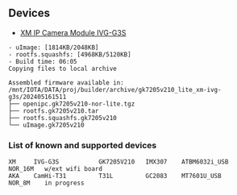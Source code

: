 ## Devices

- [XM IP Camera Module IVG-G3S](ivg_g3s.md)

```
- uImage: [1814KB/2048KB]
- rootfs.squashfs: [4968KB/5120KB]
- Build time: 06:05
Copying files to local archive

Assembled firmware available in:
/mnt/IOTA/DATA/proj/builder/archive/gk7205v210_lite_xm-ivg-g3s/202405161511
├── openipc.gk7205v210-nor-lite.tgz
├── rootfs.gk7205v210.tar
├── rootfs.squashfs.gk7205v210
└── uImage.gk7205v210
```


### List of known and supported devices

```
XM     IVG-G3S           GK7205V210   IMX307    ATBM6032i_USB    NOR_16M   w/ext wifi board
AKA    CamHi-T31         T31L         GC2083    MT7601U_USB      NOR_8M    in progress

```

